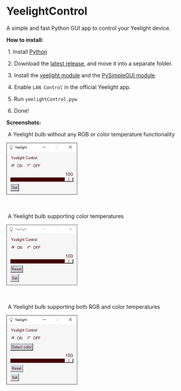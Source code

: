 # YeelightControl
 A simple and fast Python GUI app to control your Yeelight device.



**How to install:**

​	1. Install [Python](https://www.python.org/downloads/)

​	2. Download the [latest release](https://github.com/TriLinder/YeelightControl/releases), and move it into a separate folder.

​	3. Install the [yeelight module](https://pypi.org/project/yeelight/) and the [PySimpleGUI module](https://pypi.org/project/PySimpleGUI/).

​	4. Enable `LAN Control` in the official Yeelight app. 

​	5. Run `yeelightControl.pyw`

​	6. Done!



**Screenshots:**

​	A Yeelight bulb without any RGB or color temperature functionality

​	<img src="Screenshots/bulbNormal.png" alt="A Yeelight bulb without any RGB or color temperature functionality" style="zoom:75%;" />

​	

​	A Yeelight bulb supporting color temperatures

​	<img src="Screenshots/bulbTemp.png" alt="A Yeelight bulb supporting color temperature" style="zoom:75%;" />

​	

​	A Yeelight bulb supporting both RGB and color temperatures

<img src="Screenshots/bulbColor.png" alt="A Yeelight bulb supporting both RGB and color temperature" style="zoom:75%;" />


